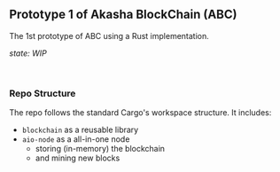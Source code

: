 ## Prototype 1 of Akasha BlockChain (ABC)

The 1st prototype of ABC using a Rust implementation.

_state: WIP_

<br/>

### Repo Structure

The repo follows the standard Cargo's workspace structure. It includes:

- `blockchain` as a reusable library
- `aio-node` as a all-in-one node
  - storing (in-memory) the blockchain
  - and mining new blocks

<br/>
